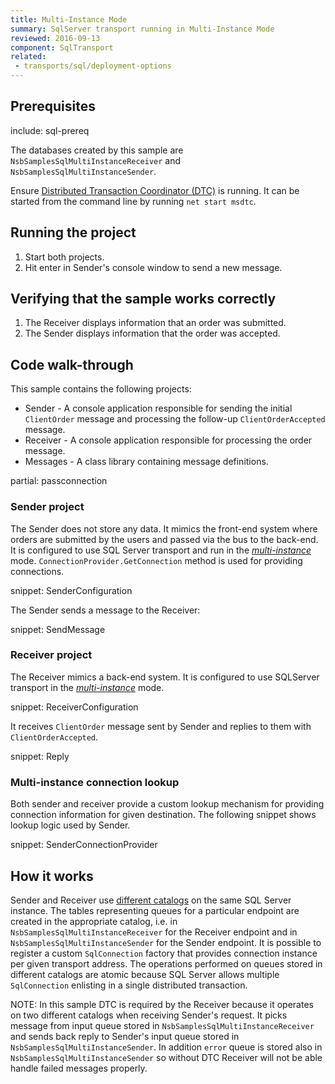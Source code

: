 ```yaml
---
title: Multi-Instance Mode
summary: SqlServer transport running in Multi-Instance Mode
reviewed: 2016-09-13
component: SqlTransport
related:
 - transports/sql/deployment-options
---
```



## Prerequisites

include: sql-prereq

The databases created by this sample are `NsbSamplesSqlMultiInstanceReceiver` and `NsbSamplesSqlMultiInstanceSender`.

Ensure [Distributed Transaction Coordinator (DTC)](https://msdn.microsoft.com/en-us/library/ms684146.aspx) is running. It can be started from the command line by running `net start msdtc`.


## Running the project

 1. Start both projects.
 1. Hit enter in Sender's console window to send a new message.


## Verifying that the sample works correctly

 1. The Receiver displays information that an order was submitted.
 1. The Sender displays information that the order was accepted.


## Code walk-through

This sample contains the following projects:

 * Sender - A console application responsible for sending the initial `ClientOrder` message and processing the follow-up `ClientOrderAccepted` message.
 * Receiver - A console application responsible for processing the order message.
 * Messages - A class library containing message definitions.

partial: passconnection


### Sender project

The Sender does not store any data. It mimics the front-end system where orders are submitted by the users and passed via the bus to the back-end. It is configured to use SQL Server transport and run in the [*multi-instance*](/transports/sql/deployment-options.md#modes-overview-multi-instance) mode. `ConnectionProvider.GetConnection` method is used for providing connections.

snippet: SenderConfiguration

The Sender sends a message to the Receiver:

snippet: SendMessage


### Receiver project

The Receiver mimics a back-end system. It is configured to use SQLServer transport in the [*multi-instance*](/transports/sql/deployment-options.md#modes-overview-multi-instance) mode.

snippet: ReceiverConfiguration

It receives `ClientOrder` message sent by Sender and replies to them with `ClientOrderAccepted`.

snippet: Reply


### Multi-instance connection lookup

Both sender and receiver provide a custom lookup mechanism for providing connection information for given destination. The following snippet shows lookup logic used by Sender.

snippet: SenderConnectionProvider


## How it works

Sender and Receiver use [different catalogs](/transports/sql/deployment-options.md) on the same SQL Server instance. The tables representing queues for a particular endpoint are created in the appropriate catalog, i.e. in `NsbSamplesSqlMultiInstanceReceiver` for the Receiver endpoint and in `NsbSamplesSqlMultiInstanceSender` for the Sender endpoint. It is possible to register a custom `SqlConnection` factory that provides connection instance per given transport address. The operations performed on queues stored in different catalogs are atomic because SQL Server allows multiple `SqlConnection` enlisting in a single distributed transaction.

NOTE: In this sample DTC is required by the Receiver because it operates on two different catalogs when receiving Sender's request. It picks message from input queue stored in `NsbSamplesSqlMultiInstanceReceiver` and sends back reply to Sender's input queue stored in `NsbSamplesSqlMultiInstanceSender`. In addition `error` queue is stored also in `NsbSamplesSqlMultiInstanceSender` so without DTC Receiver will not be able handle failed messages properly.
